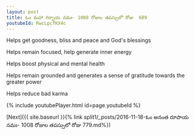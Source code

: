 ```yaml
---
layout: post
title: ఓం మహా గర్భాయ నమః- 1008 రోజుల తపస్సులో రోజు  689
youtubeId: RwcLpcfKX4c
---
```

 
 
Helps get goodness, bliss and peace and God's blessings
 
Helps remain focused, help generate inner energy 
 
Helps boost physical and mental health 
 
Helps remain grounded and generates a sense of gratitude towards the greater power 
 
Helps reduce bad karma
 
 
 
 


{% include youtubePlayer.html id=page.youtubeId %}
 
[Next]({{ site.baseurl }}{% link  split1/_posts/2016-11-18-ఓం అనంత రూపాయ నమః- 1008 రోజుల తపస్సులో రోజు  779.md%})
 
